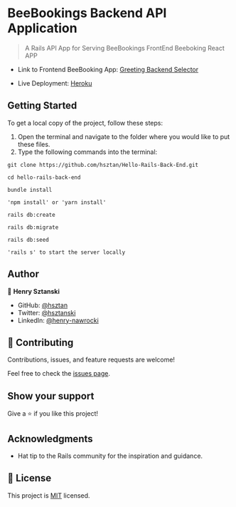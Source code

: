 # BeeBookings Backend API Application

> A Rails API App for Serving BeeBookings FrontEnd Beeboking React APP

- Link to Frontend BeeBooking App: [Greeting Backend Selector](https://github.com/jsug9/bee-bookings-front-end)

- Live Deployment: [Heroku](https://bee-store.herokuapp.com/)

## Getting Started

To get a local copy of the project, follow these steps: 
1. Open the terminal and navigate to the folder where you would like to put these files.
2. Type the following commands into the terminal: 
 ```
 git clone https://github.com/hsztan/Hello-Rails-Back-End.git
 ```
 ```
 cd hello-rails-back-end
 ```

```
bundle install
```
```
'npm install' or 'yarn install'
```
```
rails db:create
```
```
rails db:migrate
```
```
rails db:seed
```

```
'rails s' to start the server locally
```


## Author

👤 **Henry Sztanski**

- GitHub: [@hsztan](https://github.com/hsztan)
- Twitter: [@hsztanski](https://github.com/hsztan)
- LinkedIn: [@henry-nawrocki](https://linkedin.com/in/henry-nawrocki)

## 🤝 Contributing

Contributions, issues, and feature requests are welcome!

Feel free to check the [issues page](https://github.com/hsztan/Hello-Rails-React/issues).

## Show your support

Give a ⭐️ if you like this project!

## Acknowledgments

- Hat tip to the Rails community for the inspiration and guidance.

## 📝 License

This project is [MIT](./LICENSE) licensed.